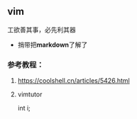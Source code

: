 ## vim
工欲善其事，必先利其器
- 捎带把**markdown**了解了
### 参考教程：
1. https://coolshell.cn/articles/5426.html
2. vimtutor

    int i;
